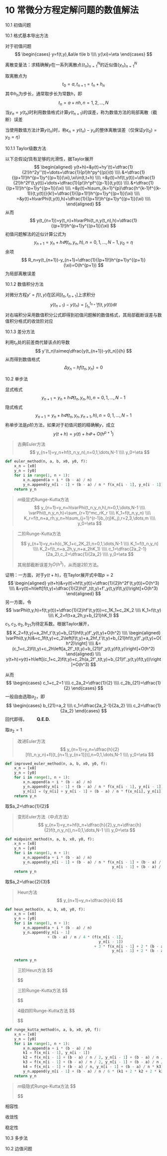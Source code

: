 # 10 常微分方程定解问题的数值解法

10.1 初值问题

10.1 格式基本导出方法

对于初值问题
$$
\begin{cases}
y=f(t,y),&a\le t\le b \\\\
y(\xi)=\eta
\end{cases}
$$

离散变量法：求精确解$y$在一系列离散点$\{t_n\}_{n=1}^N$的近似值$\{y_n\}_{n=1}^N$

取离散点为
$$
t_0=a,t_{n+1}=t_n+h_n
$$
其中$h_n$为步长，通常取步长为常数$h$，即
$$
t_n=a+nh,n=1,2,\dots,N
$$
当$y_n=y(t_n)$时利用数值格式计算$y(t_{n+1})$​的误差，称为数值方法的局部离散（截断）误差

当使用数值方法计算$y(t_n)$时，称$\epsilon_n=y(t_n)-y_n$的整体离散误差（仅保证$y(t_0)=y_0=\eta$）

10.1.1 Taylor级数方法

以下总假设$f$具有足够的光滑性，据Taylor展开
$$
\begin{aligned}
	y(t+h)=&y(t)+hy'(t)+\dfrac{1}{2!}h^2y''(t)+\dots+\dfrac{1}{p!}h^py^{(p)}(t) \\\\
	&+\dfrac{1}{(p+1)!}h^{p+1}y^{(p+1)}(\xi),\xi\in(t,t+h) \\\\
	=&y(t)+hf(t,y(t))+\dfrac{1}{2!}h^2f'(t,y(t))+\dots+\dfrac{1}{p!}h^pf^{(p-1)}(t,y(t)) \\\\
	&+\dfrac{1}{(p+1)!}h^{p+1}y^{(p+1)}(\xi) \\\\
	=&y(t)+h\sum_{k=1}^{p}\dfrac{h^{k-1}f^{(k-1)}(t,y(t))}{k!}+\dfrac{1}{(p+1)!}h^{p+1}y^{(p+1)}(\xi) \\\\
	=&y(t)+h\varPhi(t,y(t),h)+\dfrac{1}{(p+1)!}h^{p+1}y^{(p+1)}(\xi) \\\\
\end{aligned}
$$
从而
$$
y(t_{n+1})=y(t_n)+h\varPhi(t_n,y(t_n),h)+\dfrac{1}{(p+1)!}h^{p+1}y^{(p+1)}(\xi)
$$
初值问题解法的近似计算公式为
$$
y_{n+1}=y_n+h\varPhi(t_n,y_n,h),n=0,1,\dots,N-1,y_0=\eta
$$
余项
$$
R_n=y(t_{n+1})-y_{n+1}=\dfrac{1}{(p+1)!}h^{p+1}y^{(p+1)}(\xi)=O(h^{p+1})
$$
 为局部离散误差

10.1.2 数值积分方法

对微分方程$y'=f(t,y)$在区间$[t_n,t_{n+1}]$上求积分
$$
y(t_{n+1})-y(t_n)=\int_{t_n}^{t_{n+1}}f(t,y(t))\mathrm{d}t
$$
对右端积分采用数值积分公式即得到初值问题解的数值格式，其局部截断误差与数值积分格式的收敛阶对应

10.1.3 差分方法

利用$t_n$处的前差商代替该点的导数
$$
y'(t_n)\simeq\dfrac{y(t_{n+1})-y(t_n)}{h}
$$
从而得到数值格式
$$
\Delta y_n-hf(t_n,y_n)=0
$$

10.2 单步法

显式格式
$$
y_{n+1}=y_n+h\varPhi(t_n,y_n,h),n=0,1,\dots,N-1
$$
隐式格式
$$
y_{n+1}=y_n+h\varPhi(t_n,y_n,y_{n+1},h),n=0,1,\dots,N-1
$$
称单步法是$p$阶方法，如果对于初值问题的精确解$y$，成立
$$
y(t+h)=y(t)+h\varPhi+O(h^{p+1})
$$





> 古典Euler方法
> $$
> y_{n+1}=y_n+hf(t_n,y_n),n=0,1,\dots,N-1 \\\\
> y_0=\eta
> $$

```python
def euler_method(n, a, b, x0, y0, f):
    x_n = [x0]
    y_n = [y0]
    for i in range(1, n + 1):
        x_n.append(a + i * (b - a) / n)
        y_n.append(y_n[i - 1] + (b - a) / n * f(x_n[i - 1], y_n[i - 1]))
    return y_n
```

> $m$级显式Runge-Kutta方法
> $$
> y_{n+1}=y_n+h\varPhi(t_n,y_n,h),n=0,1,\dots,N-1 \\\\
> \varPhi(t_n,y_n,h)=\sum_{r=1}^mc_rK_r \\\\
> K_1=f(t_n,y_n) \\\\
> K_r=f(t_n+a_rh,y_n+h\sum_{j=1}^{r-1}b_{rj}K_j),r=2,3,\dots,m \\\\
> y_0=\eta
> $$



> 二阶Runge-Kutta方法
>
> $$
> y_{n+1}=y_n+h(c_1K_1+c_2K_2),n=0,1,\dots,N-1 \\\\
> K_1=f(t_n,y_n) \\\\
> K_2=f(t_n+a_2h,y_n+a_2hK_1) \\\\
> c_1=\dfrac{2a_2-1}{2a_2},c_2=\dfrac{1}{2a_2} \\\\
> y_0=\eta
> $$
>
> 其局部截断误差为$O(h^3)$，从而是2阶方法。

证明：一方面，对于$y(t+h)$，在Taylor展开式中取$p=2$
$$
\begin{aligned}
	y(t+h)&=y(t)+hf(t,y(t))+\dfrac{1}{2}h^2f'(t,y(t))+O(h^3) \\\\
	&=y(t)+h\left[f(t,y)+\dfrac{1}{2}h(f'_t(t,y)+f'_y(t,y)f(t,y))\right]+O(h^3)
\end{aligned}
$$
另一方面，令
$$
\varPhi(t,y,h)=f(t,y(t))+\dfrac{1}{2}hf'(t,y(t))=c_1K_1+c_2K_2 \\\\
K_1=f(t,y) \\\\
K_2=f(t+a_2h,y+b_{21}hK_1)
$$
$c_1,c_2,a_2,b_{21}$为待定系数。根据Taylor展开，
$$
K_2=f(t,y)+a_2hf_t'(t,y)+b_{21}hf(t,y)f'_y(t,y)+O(h^2) \\\\
\begin{aligned}
	\varPhi(t,y,h)&=c_1f(t,y)+c_2\left[f(t,y)+a_2hf_t'(t,y)+b_{21}hf(t,y)f'_y(t,y)+O(h^2)\right] \\\\
	&=(c_1+c_2)f(t,y)+c_2h\left[a_2f'_t(t,y)+b_{21}f'_y(t,y)f(t,y)\right]+O(h^2)
\end{aligned}
\\\\
y(t+h)=y(t)+h\left[(c_1+c_2)f(t,y)+c_2h(a_2f'_t(t,y)+b_{21}f'_y(t,y)f(t,y))\right]+O(h^3)
$$

从而
$$
\begin{cases}
c_1+c_2=1 \\\\
c_2a_2=\dfrac{1}{2} \\\\
c_2b_{21}=\dfrac{1}{2}
\end{cases}
$$
一般自由选取$a_2$，即
$$
\begin{cases}
b_{21}=a_2 \\\\
c_1=\dfrac{2a_2-1}{2a_2} \\\\
c_2=\dfrac{1}{2a_2}
\end{cases}
$$
回代即得。$\qquad \mathbf{Q.E.D.}$





取$a_2=1$

>改进Euler方法
>$$
>y_{n+1}=y_n+\dfrac{h}{2}[f(t_n,y_n)+f({t_{n+1},y_{n+1}})],n=0,1,\dots,N-1 \\\\
>y_0=\eta
>$$

```python
def improved_euler_method(n, a, b, x0, y0, f):
    x_n = [x0]
    y_n = [y0]
    for i in range(1, n + 1):
        x_n.append(a + i * (b - a) / n)
        y_n.append(y_n[i - 1] + (b - a) / n * f(x_n[i - 1], y_n[i - 1]))
        y_n[i] = (y_n[i] + y_n[i - 1] + (b - a) / n * f(x_n[i], y_n[i])) / 2
    return y_n
```

取$a_2=\dfrac{1}{2}$​

> 变形Euler方法（中点方法）
> $$
> y_{n+1}=y_n+hf(t_n+\dfrac{h}{2},y_n+\dfrac{h}{2}f(t_n,y_n)),n=0,1,\dots,N-1 \\\\
> y_0=\eta
> $$

```python
def midpoint_method(n, a, b, x0, y0, f):
    x_n = [x0]
    y_n = [y0]
    for i in range(1, n + 1):
        x_n.append(a + i * (b - a) / n)
        y_n.append(y_n[i - 1] + (b - a) / n * f(x_n[i - 1] + (b - a) / n / 2,
                                                y_n[i - 1] + (b - a) / n / 2 * f(x_n[i - 1], y_n[i - 1])))
    return y_n
```

取$a_2=\dfrac{2}{3}$

> Heun方法
> $$
> y_{n+1}=y_n+\dfrac{h}{4}
> $$



```python
def heun_method(n, a, b, x0, y0, f):
    x_n = [x0]
    y_n = [y0]
    for i in range(1, n + 1):
        x_n.append(a + i * (b - a) / n)
        y_n.append(y_n[i - 1]
                   + (b - a) / n / 4 * (f(x_n[i - 1],
                                          y_n[i - 1])
                                        + 3 * f(x_n[i - 1] + 2 * (b - a) / n / 3,
                                                y_n[i - 1] + 2 * (b - a) / n * f(x_n[i - 1],
                                                                                 y_n[i - 1]) / 3)))
    return y_n
```







> 三阶Heun方法
> $$
> 
> $$



> 三阶Runge-Kutta方法
> $$
> 
> $$



> 4级四阶Runge-Kutta方法
> $$
> 
> $$

```python
def runge_kutta_method(n, a, b, x0, y0, f):
    x_n = [x0]
    y_n = [y0]
    for i in range(1, n + 1):
        x_n.append(a + i * (b - a) / n)
        k1 = f(x_n[i - 1], y_n[i - 1])
        k2 = f(x_n[i - 1] + (b - a) / n / 2, y_n[i - 1] + (b - a) / n / 2 * k1)
        k3 = f(x_n[i - 1] + (b - a) / n / 2, y_n[i - 1] + (b - a) / n / 2 * k2)
        k4 = f(x_n[i - 1] + (b - a) / n, y_n[i - 1] + (b - a) / n * k3)
        y_n.append(y_n[i - 1] + (b - a) / n / 6 * (k1 + 2 * k2 + 2 * k3 + k4))
    return y_n
```





> $m$​级隐式Runge-Kutta方法
> $$
> 
> $$



相容性





收敛性





稳定性



10.3 多步法



10.2 边值问题







